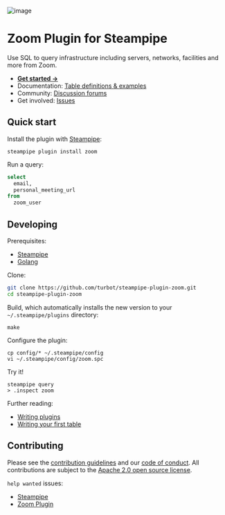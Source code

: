 ![image](https://hub.steampipe.io/images/plugins/turbot/zoom-social-graphic.png)

# Zoom Plugin for Steampipe

Use SQL to query infrastructure including servers, networks, facilities and more from Zoom.

* **[Get started →](https://hub.steampipe.io/plugins/turbot/zoom)**
* Documentation: [Table definitions & examples](https://hub.steampipe.io/plugins/turbot/zoom/tables)
* Community: [Discussion forums](https://github.com/turbot/steampipe/discussions)
* Get involved: [Issues](https://github.com/turbot/steampipe-plugin-zoom/issues)

## Quick start

Install the plugin with [Steampipe](https://steampipe.io):
```shell
steampipe plugin install zoom
```

Run a query:
```sql
select
  email,
  personal_meeting_url
from
  zoom_user
```

## Developing

Prerequisites:
- [Steampipe](https://steampipe.io/downloads)
- [Golang](https://golang.org/doc/install)

Clone:

```sh
git clone https://github.com/turbot/steampipe-plugin-zoom.git
cd steampipe-plugin-zoom
```

Build, which automatically installs the new version to your `~/.steampipe/plugins` directory:
```
make
```

Configure the plugin:
```
cp config/* ~/.steampipe/config
vi ~/.steampipe/config/zoom.spc
```

Try it!
```
steampipe query
> .inspect zoom
```

Further reading:
* [Writing plugins](https://steampipe.io/docs/develop/writing-plugins)
* [Writing your first table](https://steampipe.io/docs/develop/writing-your-first-table)

## Contributing

Please see the [contribution guidelines](https://github.com/turbot/steampipe/blob/main/CONTRIBUTING.md) and our [code of conduct](https://github.com/turbot/steampipe/blob/main/CODE_OF_CONDUCT.md). All contributions are subject to the [Apache 2.0 open source license](https://github.com/turbot/steampipe-plugin-zoom/blob/main/LICENSE).

`help wanted` issues:
- [Steampipe](https://github.com/turbot/steampipe/labels/help%20wanted)
- [Zoom Plugin](https://github.com/turbot/steampipe-plugin-zoom/labels/help%20wanted)
